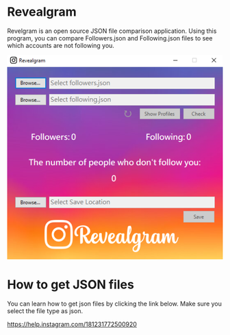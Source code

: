 # Revealgram

Revelgram is an open source JSON file comparison application. Using this program, you can compare Followers.json and Following.json files to see which accounts are not following you.

![](https://raw.githubusercontent.com/canergrsy/Revealgram/master/app.png)

# How to get JSON files
You can learn how to get json files by clicking the link below. Make sure you select the file type as json.

https://help.instagram.com/181231772500920
